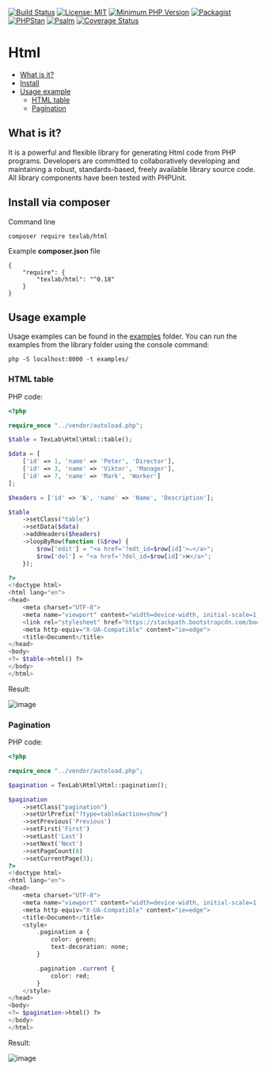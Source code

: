 [![Build Status](https://travis-ci.com/andy-aa/html.svg?branch=master)](https://travis-ci.com/andy-aa/html)
[![License: MIT](https://img.shields.io/badge/License-MIT-brightgreen.svg?style=flat-square)](https://opensource.org/licenses/MIT)
[![Minimum PHP Version](https://img.shields.io/badge/php-%3E%3D%207.1-8892BF.svg?style=flat-square)](https://php.net/)
[![Packagist](https://img.shields.io/packagist/vpre/texlab/html.svg?style=flat-square)](https://packagist.org/packages/texlab/html)
[![PHPStan](https://img.shields.io/badge/PHPStan-level%208-brightgreen.svg?style=flat-square)](https://phpstan.org/)
[![Psalm](https://img.shields.io/badge/Psalm-Level%20Max-brightgreen.svg?style=flat-square)](https://psalm.dev/) 
[![Coverage Status](https://img.shields.io/coveralls/github/andy-aa/html/master.svg?style=flat-square)](https://coveralls.io/github/andy-aa/html?branch=master)
# Html
- [What is it?](#what-is-it)
- [Install](#install-via-composer)
- [Usage example](#usage-example)
    - [HTML table](#html-table)
    - [Pagination](#pagination)

## What is it?

  It is a powerful and flexible library for generating Html code from PHP programs.
  Developers are committed to collaboratively developing and maintaining a robust, standards-based, freely available library
  source code. All library components have been tested with PHPUnit.
  
## Install via composer

Command line
```
composer require texlab/html
```
Example **composer.json** file
```
{
    "require": {
        "texlab/html": "^0.18"
    }
}
```

## Usage example
Usage examples can be found in the [examples](examples/) folder. 
You can run the examples from the library folder using the console command:
```
php -S localhost:8000 -t examples/
```
### HTML table

PHP code:

```php
<?php

require_once "../vendor/autoload.php";

$table = TexLab\Html\Html::table();

$data = [
    ['id' => 1, 'name' => 'Peter', 'Director'],
    ['id' => 3, 'name' => 'Viktor', 'Manager'],
    ['id' => 7, 'name' => 'Mark', 'Worker']
];

$headers = ['id' => '№', 'name' => 'Name', 'Description'];

$table
    ->setClass("table")
    ->setData($data)
    ->addHeaders($headers)
    ->loopByRow(function (&$row) {
        $row['edit'] = "<a href='?edt_id=$row[id]'>✏</a>";
        $row['del'] = "<a href='?del_id=$row[id]'>❌</a>";
    });

?>
<!doctype html>
<html lang="en">
<head>
    <meta charset="UTF-8">
    <meta name="viewport" content="width=device-width, initial-scale=1, shrink-to-fit=no">
    <link rel="stylesheet" href="https://stackpath.bootstrapcdn.com/bootstrap/4.5.2/css/bootstrap.min.css">
    <meta http-equiv="X-UA-Compatible" content="ie=edge">
    <title>Document</title>
</head>
<body>
<?= $table->html() ?>
</body>
</html>
```

Result:

![image](https://user-images.githubusercontent.com/46691193/92361408-03d37700-f0f7-11ea-92a4-4450c30ba3d5.png)

### Pagination

PHP code:

```php
<?php

require_once "../vendor/autoload.php";

$pagination = TexLab\Html\Html::pagination();

$pagination
    ->setClass("pagination")
    ->setUrlPrefix("?type=table&action=show")
    ->setPrevious('Previous')
    ->setFirst('First')
    ->setLast('Last')
    ->setNext('Next')
    ->setPageCount(8)
    ->setCurrentPage(3);
?>
<!doctype html>
<html lang="en">
<head>
    <meta charset="UTF-8">
    <meta name="viewport" content="width=device-width, initial-scale=1, shrink-to-fit=no">
    <meta http-equiv="X-UA-Compatible" content="ie=edge">
    <title>Document</title>
    <style>
        .pagination a {
            color: green;
            text-decoration: none;
        }

        .pagination .current {
            color: red;
        }
    </style>
</head>
<body>
<?= $pagination->html() ?>
</body>
</html>
```

Result:

![image](https://user-images.githubusercontent.com/46691193/93690150-aae3e580-fadd-11ea-944b-faa3b40195f8.png)
